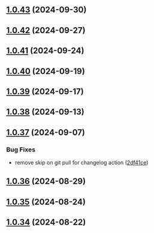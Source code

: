 ## [1.0.43](https://github.com/binary-braids/github-actions-runner/compare/v1.0.42...v1.0.43) (2024-09-30)



## [1.0.42](https://github.com/binary-braids/github-actions-runner/compare/v1.0.41...v1.0.42) (2024-09-27)



## [1.0.41](https://github.com/binary-braids/github-actions-runner/compare/v1.0.40...v1.0.41) (2024-09-24)



## [1.0.40](https://github.com/binary-braids/github-actions-runner/compare/v1.0.39...v1.0.40) (2024-09-19)



## [1.0.39](https://github.com/binary-braids/github-actions-runner/compare/v1.0.38...v1.0.39) (2024-09-17)



## [1.0.38](https://github.com/binary-braids/github-actions-runner/compare/v1.0.37...v1.0.38) (2024-09-13)



## [1.0.37](https://github.com/binary-braids/github-actions-runner/compare/v1.0.36...v1.0.37) (2024-09-07)


### Bug Fixes

* remove skip on git pull for changelog action ([2df41ce](https://github.com/binary-braids/github-actions-runner/commit/2df41ce2e5b397fbd0aa73fe677fb857901ac2b5))



## [1.0.36](https://github.com/binary-braids/github-actions-runner/compare/v1.0.35...v1.0.36) (2024-08-29)



## [1.0.35](https://github.com/binary-braids/github-actions-runner/compare/v1.0.34...v1.0.35) (2024-08-24)



## [1.0.34](https://github.com/binary-braids/github-actions-runner/compare/v1.0.33...v1.0.34) (2024-08-22)



